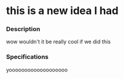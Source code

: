 # this is a new idea I had

### Description
wow wouldn't it be really cool if we did this

### Specifications
yooooooooooooooooooo
